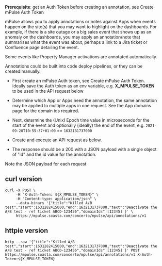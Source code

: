 **Prerequisite**: get an Auth Token before creating an annotation, see Create mPulse Auth Token


mPulse allows you to apply annotations or notes against Apps when events happen on the site(s) that you may want to highlight on the dashboards. For example, if there is a site outage or a big sales event that shows up as an anomaly on the dashboards, you may apply an annotation/note that summarises what the event was about, perhaps a link to a Jira ticket or Confluence page detailing the event.

Some events like Property Manager activations are annotated automatically.

Annotations could be built into code deploy pipelines, or they can be created manually.

- First create an mPulse Auth token, see Create mPulse Auth Token. Ideally save the Auth token as an env variable, e.g. **X_MPULSE_TOKEN** to be used in the API request below

- Determine which App or Apps need the annotation, the same annotation may be applied to multiple apps in one request. See the App domains page for the domain ids required.

- Next, determine the (Unix) Epoch time value in microseconds for the start of the event and optionally (ideally) the end of the event, e.g. `2021-09-20T10:55:37+01:00` == `1632131737000`

- Create and execute an API request as below.

- The response should be a 200 with a JSON payload with a single object of "id" and the id value for the annotation.

Note the JSON payload for each request

## curl version
```shell
curl -X POST \
     -H "X-Auth-Token: ${X_MPULSE_TOKEN}" \
     -H "Content-type: application/json" \
     --data-binary '{"title":"Killed A/B test","start":1631282415000,"end":1632131737000,"text":"Deactivate the A/B test - ref ticket ABCD-123456","domainIds":[12345] }' \
     https://mpulse.soasta.com/concerto/mpulse/api/annotations/v1
```     

## httpie version
```shell
http --raw '{"title":"Killed A/B test","start":1631282415000,"end":1632131737000,"text":"Deactivate the A/B test - ref ticket ABCD-123456","domainIds":[12345] }' POST https://mpulse.soasta.com/concerto/mpulse/api/annotations/v1 X-Auth-Token:${X_MPULSE_TOKEN}
```

